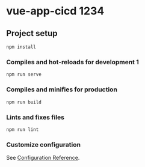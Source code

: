 

# vue-app-cicd 1234


## Project setup 
```
npm install
```

### Compiles and hot-reloads for development 1
```
npm run serve
```

### Compiles and minifies for production
```
npm run build
```

### Lints and fixes files
```
npm run lint
```

### Customize configuration
See [Configuration Reference](https://cli.vuejs.org/config/).
